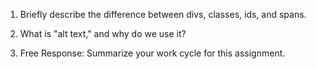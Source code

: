1. Briefly describe the difference between divs, classes, ids, and spans.



2. What is "alt text," and why do we use it?



3. Free Response: Summarize your work cycle for this assignment.
